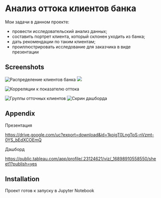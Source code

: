 
# Анализ оттока клиентов банка

Мои задачи в данном проекте:  
 - провести исследовательский анализ данных;  
 - составить портрет клиента, который склонен уходить из банка;  
 - дать рекомендации по таким клиентам;  
 - проиллюстрировать исследование для заказчика в виде презентации


## Screenshots

![Распределение клиентов банка](https://drive.google.com/uc?export=download&id=1-PgdgP4KjSG-NNmRa5HcvJUd5JF4auIV)
![](https://drive.google.com/uc?export=download&id=1bc3noLGflnAwlpP77DjMISInHJuV0X2A)

![Корреляции к показателю оттока](https://drive.google.com/uc?export=download&id=1mNBzhkbCrR54q9RespE3Sn-KnTvnO3Ih)

![Группы отточных клиентов](https://drive.google.com/uc?export=download&id=152HYsg2s0RYQEOUZyI33pVfT2hnOODeu)
![Скрин дашборда](https://drive.google.com/uc?export=download&id=1rD6LzP66mit8tbxwtH2pefCvBorrJxQ5)
## Appendix

Презентация

 https://drive.google.com/uc?export=download&id=1koigT0LngTpS-nVzmt-0YS_bEdXCOEmQ

 Дашборд
 
 https://public.tableau.com/app/profile/.23124621/viz/_16898910558550/sheet1?publish=yes

 ## Installation
Проект готов к запуску в Jupyter Notebook

